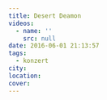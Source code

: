 ```yaml
---
title: Desert Deamon
videos:
  - name: ''
    src: null
date: 2016-06-01 21:13:57
tags:
  - konzert
city:
location:
cover:
---
```

